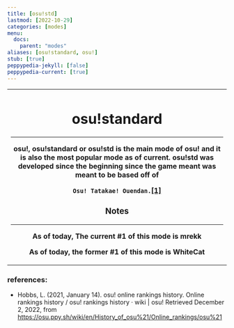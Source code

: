```yaml
---
title: [osu!std]
lastmod: [2022-10-29]
categories: [modes]
menu:
  docs:
    parent: "modes"
aliases: [osu!standard, osu!]
stub: [true]
peppypedia-jekyll: [false]
peppypedia-current: [true]
---
```

<table>
<th>
  <h1>osu!standard</h1>
  <hr>
  osu!, osu!standard or osu!std is the main mode of osu! and it is also the most popular mode as of current. osu!std was developed since the beginning since the game meant was meant to be based off of <p><code>Osu! Tatakae! Ouendan.</code><a href="https://en.wikipedia.org/wiki/Osu!">[1]</a></p>
  <h3>Notes</h3>
  <hr>
  <p> As of today, The current #1 of this mode is mrekk</p>
  <p> As of today, the former #1 of this mode is WhiteCat</p?
  </th>
  
  </th></tr></tbody></table>

### references:

* Hobbs, L. (2021, January 14). osu! online rankings history. Online rankings history / osu! rankings history · wiki | osu! Retrieved December 2, 2022, from https://osu.ppy.sh/wiki/en/History_of_osu%21/Online_rankings/osu%21
























<!--[if lt IE 8]>
    <script type="text/javascript">
        document.location.href="unsupported_browsererror.html";
    </script>
<![endif]-->